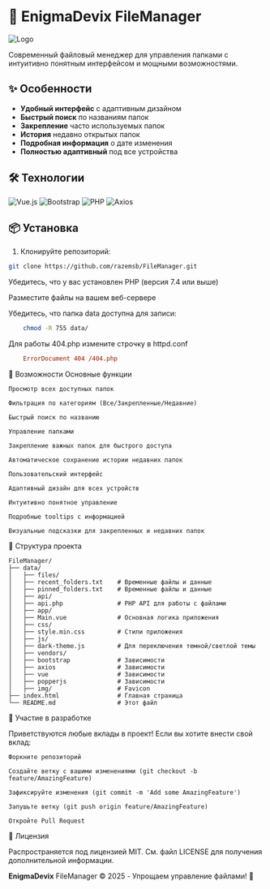 # 📁 **EnigmaDevix** FileManager

![Logo](./data/img/favicon/favicon.ico)

Современный файловый менеджер для управления папками с интуитивно понятным интерфейсом и мощными возможностями.


## ✨ Особенности

- **Удобный интерфейс** с адаптивным дизайном
- **Быстрый поиск** по названиям папок
- **Закрепление** часто используемых папок
- **История** недавно открытых папок
- **Подробная информация** о дате изменения
- **Полностью адаптивный** под все устройства

## 🛠 Технологии

![Vue.js](https://img.shields.io/badge/Vue.js-35495E?style=for-the-badge&logo=vuedotjs&logoColor=4FC08D)
![Bootstrap](https://img.shields.io/badge/Bootstrap-563D7C?style=for-the-badge&logo=bootstrap&logoColor=white)
![PHP](https://img.shields.io/badge/PHP-777BB4?style=for-the-badge&logo=php&logoColor=white)
![Axios](https://img.shields.io/badge/Axios-5A29E4?style=for-the-badge&logo=axios&logoColor=white)

## 📦 Установка

1. Клонируйте репозиторий:
```bash
git clone https://github.com/razemsb/FileManager.git
```
Убедитесь, что у вас установлен PHP (версия 7.4 или выше)

Разместите файлы на вашем веб-сервере

Убедитесь, что папка data доступна для записи:

```bash
    chmod -R 755 data/
```
Для работы 404.php измените строчку в httpd.conf 

```httpd.conf
    ErrorDocument 404 /404.php
```

🚀 Возможности
Основные функции

    Просмотр всех доступных папок

    Фильтрация по категориям (Все/Закрепленные/Недавние)

    Быстрый поиск по названию

    Управление папками

    Закрепление важных папок для быстрого доступа

    Автоматическое сохранение истории недавних папок

    Пользовательский интерфейс

    Адаптивный дизайн для всех устройств

    Интуитивно понятное управление

    Подробные tooltips с информацией

    Визуальные подсказки для закрепленных и недавних папок

📄 Структура проекта
```
FileManager/
├── data/
│   ├── files/
│   ├── recent_folders.txt    # Временные файлы и данные
│   ├── pinned_folders.txt    # Временные файлы и данные
│   ├── api/   
│   ├── api.php               # PHP API для работы с файлами    
│   ├── app/
│   ├── Main.vue              # Основная логика приложения
│   ├── css/
│   ├── style.min.css         # Стили приложения
│   ├── js/                   
│   ├── dark-theme.js         # Для переключения темной/светлой темы
│   ├── vendors/
│   ├── bootstrap             # Зависимости
│   ├── axios                 # Зависимости
│   ├── vue                   # Зависимости
│   ├── popperjs              # Зависимости
│   ├── img/                  # Favicon
├── index.html                # Главная страница
└── README.md                 # Этот файл
```

🤝 Участие в разработке

Приветствуются любые вклады в проект! Если вы хотите внести свой вклад:

    Форкните репозиторий

    Создайте ветку с вашими изменениями (git checkout -b feature/AmazingFeature)

    Зафиксируйте изменения (git commit -m 'Add some AmazingFeature')

    Запушьте ветку (git push origin feature/AmazingFeature)

    Откройте Pull Request

📜 Лицензия

Распространяется под лицензией MIT. См. файл LICENSE для получения дополнительной информации.

**EnigmaDevix** FileManager © 2025 - Упрощаем управление файлами! 🚀
